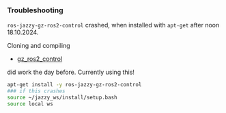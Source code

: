 ### Troubleshooting

`ros-jazzy-gz-ros2-control` crashed, when installed with `apt-get` after noon 18.10.2024.

Cloning and compiling

- [gz_ros2_control](https://control.ros.org/rolling/doc/gz_ros2_control/doc/index.html#gz-ros2-control)

did work the day before. Currently using this!



```sh
apt-get install -y ros-jazzy-gz-ros2-control
### if this crashes
source ~/jazzy_ws/install/setup.bash
source local ws
```



